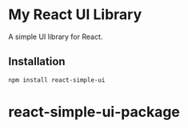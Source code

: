 # My React UI Library

A simple UI library for React.

## Installation

```bash
npm install react-simple-ui
```
# react-simple-ui-package
